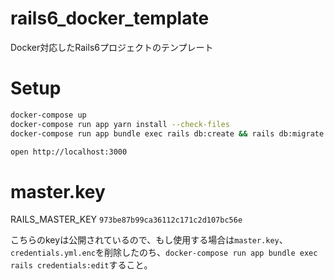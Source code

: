 # rails6_docker_template
Docker対応したRails6プロジェクトのテンプレート

# Setup
```bash
docker-compose up
docker-compose run app yarn install --check-files
docker-compose run app bundle exec rails db:create && rails db:migrate

open http://localhost:3000
```

# master.key
RAILS_MASTER_KEY
`973be87b99ca36112c171c2d107bc56e`

こちらのkeyは公開されているので、もし使用する場合は`master.key`、`credentials.yml.enc`を削除したのち、`docker-compose run app bundle exec rails credentials:edit`すること。
